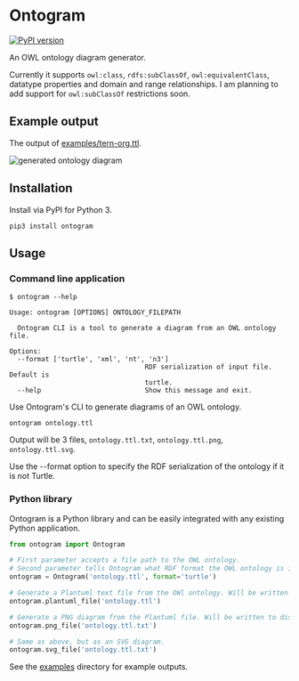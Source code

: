 # Ontogram

[![PyPI version](https://badge.fury.io/py/ontogram.svg)](https://badge.fury.io/py/ontogram)

An OWL ontology diagram generator.

Currently it supports `owl:class`, `rdfs:subClassOf`, `owl:equivalentClass`, datatype properties and domain and range relationships. I am planning to add support for `owl:subClassOf` restrictions soon. 


## Example output

The output of [examples/tern-org.ttl](examples/tern-org.ttl).

![generated ontology diagram](examples/tern-org.ttl.txt.png)


## Installation

Install via PyPI for Python 3.

```
pip3 install ontogram
```


## Usage

### Command line application

```
$ ontogram --help

Usage: ontogram [OPTIONS] ONTOLOGY_FILEPATH

  Ontogram CLI is a tool to generate a diagram from an OWL ontology file.

Options:
  --format ['turtle', 'xml', 'nt', 'n3']
                                  RDF serialization of input file. Default is
                                  turtle.
  --help                          Show this message and exit.
```

Use Ontogram's CLI to generate diagrams of an OWL ontology.
```
ontogram ontology.ttl
```

Output will be 3 files, `ontology.ttl.txt`, `ontology.ttl.png`, `ontology.ttl.svg`.

Use the --format option to specify the RDF serialization of the ontology if it is not Turtle.


### Python library

Ontogram is a Python library and can be easily integrated with any existing Python application.

```python
from ontogram import Ontogram

# First parameter accepts a file path to the OWL ontology. 
# Second parameter tells Ontogram what RDF format the OWL ontology is in.
ontogram = Ontogram('ontology.ttl', format='turtle')

# Generate a Plantuml text file from the OWl ontology. Will be written to disk as 'ontology.ttl.txt'.
ontogram.plantuml_file('ontology.ttl')

# Generate a PNG diagram from the Plantuml file. Will be written to disk as 'ontology.ttl.txt.png'.
ontogram.png_file('ontology.ttl.txt')

# Same as above, but as an SVG diagram. 
ontogram.svg_file('ontology.ttl.txt')
```

See the [examples](examples) directory for example outputs.
